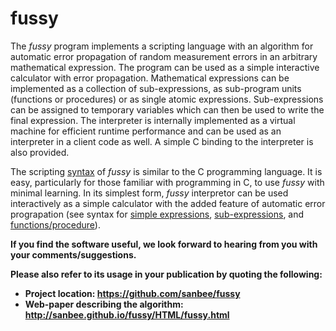 <!--******************************************************************
 * Copyright (c) 2000-2018, 2019 S.Bhatnagar
 *
 *   This file is part of fussy.
 *
 *   fussy is a free software: you can redistribute it and/or modify
 *   it under the terms of the GNU General Public License as published by
 *   the Free Software Foundation, either version 3 of the License, or
 *   (at your option) any later version.
 *
 *   fussy is distributed in the hope that it will be useful,
 *   but WITHOUT ANY WARRANTY; without even the implied warranty of
 *   MERCHANTABILITY or FITNESS FOR A PARTICULAR PURPOSE.  See the
 *   GNU General Public License for more details.
 *
 *   You should have received a copy of the GNU General Public License
 *   along with fussy.  If not, see <https://www.gnu.org/licenses/>.
 *
******************************************************************-->
# fussy
The _fussy_ program implements a scripting language with an algorithm
for automatic error propagation of random measurement errors in an
arbitrary mathematical expression.  The program can be used as a simple
interactive calculator with error propagation.  Mathematical
expressions can be implemented as a collection of sub-expressions, as
sub-program units (functions or procedures) or as single atomic
expressions.  Sub-expressions can be assigned to temporary variables
which can then be used to write the final expression.  The interpreter
is internally implemented as a virtual machine for efficient runtime
performance and can be used as an interpreter in a client code as
well.  A simple C binding to the interpreter is also provided.

The scripting [syntax](https://github.com/sanbee/fussy/blob/wiki/FussySyntax.md#syntax-for-the-fussy-scripting-language) of _fussy_ is similar to the C programming language. It is easy, particularly for those familiar with programming in C, to use _fussy_ with minimal learning. In its simplest form, _fussy_ interpretor can be used interactively as a simple calculator with the added feature of automatic error prograpation (see syntax for [simple expressions](https://github.com/sanbee/fussy/blob/wiki/FussySyntax.md#expressionsstatements), [sub-expressions](https://github.com/sanbee/fussy/blob/wiki/FussySyntax.md#sub-expressions), and [functions/procedure](https://github.com/sanbee/fussy/blob/wiki/FussySyntax.md#functionprocedure)).

**If you find the software useful, we look forward to hearing from you with your comments/suggestions.**

**Please also refer to its usage in your publication by quoting the following:**

  * **Project location: https://github.com/sanbee/fussy**
  * **Web-paper describing the algorithm: http://sanbee.github.io/fussy/HTML/fussy.html**
